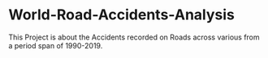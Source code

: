 # World-Road-Accidents-Analysis
This Project is about the Accidents recorded on Roads across various from a period span of 1990-2019.
